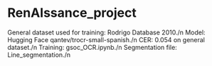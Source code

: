 # RenAIssance_project
General dataset used for training: Rodrigo Database 2010./n
Model: Hugging Face qantev/trocr-small-spanish./n
CER: 0.054 on general dataset./n
Training: gsoc_OCR.ipynb./n
Segmentation file: Line_segmentation./n

